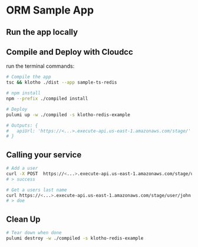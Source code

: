 # ORM Sample App

## Run the app locally

## Compile and Deploy with Cloudcc

run the terminal commands:
```sh
# Compile the app
tsc && klotho ./dist --app sample-ts-redis

# npm install
npm --prefix ./compiled install

# Deploy
pulumi up -w ./compiled -s klotho-redis-example

# Outputs: {
#   apiUrl: 'https://<...>.execute-api.us-east-1.amazonaws.com/stage/'
# }

```
## Calling your service

```sh
# Add a user 
curl -X POST  https://<...>.execute-api.us-east-1.amazonaws.com/stage/user -d '{"firstName": "john", "lastName": "doe"}' -H "Content-Type: application/json"
# > success

# Get a users last name
curl https://<...>.execute-api.us-east-1.amazonaws.com/stage/user/john
# > doe
```

## Clean Up
```sh
# Tear down when done
pulumi destroy -w ./compiled -s klotho-redis-example
```